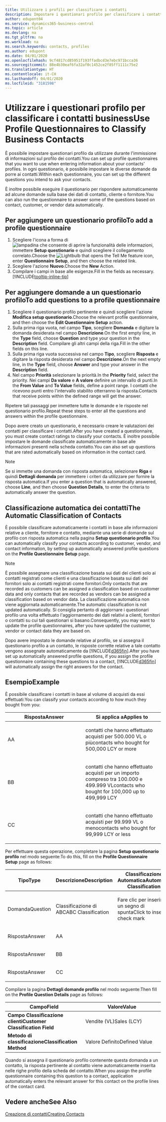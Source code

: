 ```yaml
---
title: Utilizzare i profili per classificare i contatti
description: Impostare i questionari profilo per classificare i contatti business
author: edupont04
ms.service: dynamics365-business-central
ms.topic: article
ms.devlang: na
ms.tgt_pltfrm: na
ms.workload: na
ms.search.keywords: contacts, profiles
ms.author: edupont
ms.date: 04/01/2020
ms.openlocfilehash: 9cf4817cd85951f193ffadbcd3e7ebc971bcca36
ms.sourcegitcommit: 88e4b30eaf6fa32af0c1452ce2f85ff1111c75e2
ms.translationtype: HT
ms.contentlocale: it-CH
ms.lasthandoff: 04/01/2020
ms.locfileid: "3181598"
---
```

# <a name="use-profile-questionnaires-to-classify-business-contacts"></a><span data-ttu-id="73cb4-103">Utilizzare i questionari profilo per classificare i contatti business</span><span class="sxs-lookup"><span data-stu-id="73cb4-103">Use Profile Questionnaires to Classify Business Contacts</span></span>
<span data-ttu-id="73cb4-104">È possibile impostare questionari profilo da utilizzare durante l'immissione di informazioni sul profilo dei contatti.</span><span class="sxs-lookup"><span data-stu-id="73cb4-104">You can set up profile questionnaires that you want to use when entering information about your contacts' profiles.</span></span> <span data-ttu-id="73cb4-105">In ogni questionario, è possibile impostare le diverse domande da porre ai contatti.</span><span class="sxs-lookup"><span data-stu-id="73cb4-105">Within each questionnaire, you can set up the different questions you intend to ask your contacts.</span></span>  

<span data-ttu-id="73cb4-106">È inoltre possibile eseguire il questionario per rispondere automaticamente ad alcune domande sulla base dei dati di contatto, cliente o fornitore.</span><span class="sxs-lookup"><span data-stu-id="73cb4-106">You can also run the questionnaire to answer some of the questions based on contact, customer, or vendor data automatically.</span></span>  

## <a name="to-add-a-profile-questionnaire"></a><span data-ttu-id="73cb4-107">Per aggiungere un questionario profilo</span><span class="sxs-lookup"><span data-stu-id="73cb4-107">To add a profile questionnaire</span></span>
1.  <span data-ttu-id="73cb4-108">Scegliere l'icona a forma di ![lampadina che consente di aprire la funzionalità delle informazioni](media/ui-search/search_small.png "Informazioni sull'operazione che si desidera eseguire"), immettere **Setup questionario** e quindi scegliere il collegamento correlato.</span><span class="sxs-lookup"><span data-stu-id="73cb4-108">Choose the ![Lightbulb that opens the Tell Me feature](media/ui-search/search_small.png "Tell me what you want to do") icon, enter **Questionnaire Setup**, and then choose the related link.</span></span>  
2.  <span data-ttu-id="73cb4-109">Scegliere l'azione **Nuovo**.</span><span class="sxs-lookup"><span data-stu-id="73cb4-109">Choose the **New** Action.</span></span>  
3.  <span data-ttu-id="73cb4-110">Compilare i campi in base alle esigenze.</span><span class="sxs-lookup"><span data-stu-id="73cb4-110">Fill in the fields as necessary.</span></span> [!INCLUDE[tooltip-inline-tip](includes/tooltip-inline-tip_md.md)]  

## <a name="to-add-questions-to-a-profile-questionnaire"></a><span data-ttu-id="73cb4-111">Per aggiungere domande a un questionario profilo</span><span class="sxs-lookup"><span data-stu-id="73cb4-111">To add questions to a profile questionnaire</span></span>
1.  <span data-ttu-id="73cb4-112">Scegliere il questionario profilo pertinente e quindi scegliere l'azione **Modifica setup questionario**.</span><span class="sxs-lookup"><span data-stu-id="73cb4-112">Choose the relevant profile questionnaire, and then choose the **Edit Questionnaire Setup** action.</span></span>  
2.  <span data-ttu-id="73cb4-113">Sulla prima riga vuota, nel campo **Tipo**, scegliere **Domanda** e digitare la domanda desiderata nel campo **Descrizione**.</span><span class="sxs-lookup"><span data-stu-id="73cb4-113">On the first empty line, in the **Type** field, choose **Question** and type your question in the **Description** field.</span></span> <span data-ttu-id="73cb4-114">Compilare gli altri campi della riga.</span><span class="sxs-lookup"><span data-stu-id="73cb4-114">Fill in the other fields on this line.</span></span>  
3.  <span data-ttu-id="73cb4-115">Sulla prima riga vuota successiva nel campo **Tipo**, scegliere **Risposta** e digitare la risposta desiderata nel campo **Descrizione**.</span><span class="sxs-lookup"><span data-stu-id="73cb4-115">On the next empty line, in the **Type** field, choose **Answer** and type your answer in the **Description** field.</span></span>  
4.  <span data-ttu-id="73cb4-116">Nel campo **Priorità** selezionare la priorità.</span><span class="sxs-lookup"><span data-stu-id="73cb4-116">In the **Priority** field, select the priority.</span></span> <span data-ttu-id="73cb4-117">Nei campi **Da valore** e **A valore** definire un intervallo di punti.</span><span class="sxs-lookup"><span data-stu-id="73cb4-117">In the **From Value** and **To Value** fields, define a point range.</span></span> <span data-ttu-id="73cb4-118">I contatti che ricevono punti entro l'intervallo stabilito otterranno la risposta.</span><span class="sxs-lookup"><span data-stu-id="73cb4-118">Contacts that receive points within the defined range will get the answer.</span></span>  

<span data-ttu-id="73cb4-119">Ripetere tali passaggi per immettere tutte le domande e le risposte nel questionario profilo.</span><span class="sxs-lookup"><span data-stu-id="73cb4-119">Repeat these steps to enter all the questions and answers within the profile questionnaire.</span></span>

<span data-ttu-id="73cb4-120">Dopo avere creato un questionario, è necessario creare le valutazioni dei contatti per classificare i contatti.</span><span class="sxs-lookup"><span data-stu-id="73cb4-120">After you have created a questionnaire, you must create contact ratings to classify your contacts.</span></span> <span data-ttu-id="73cb4-121">È inoltre possibile impostare le domande classificate automaticamente in base alle informazioni presenti nella scheda contatto.</span><span class="sxs-lookup"><span data-stu-id="73cb4-121">You can also set up questions that are rated automatically based on information in the contact card.</span></span>  

> [!NOTE]
> <span data-ttu-id="73cb4-122">Se si immette una domanda con risposta automatica, selezionare <STRONG>Riga</STRONG> e quindi <STRONG>Dettagli domanda</STRONG> per immettere i criteri da utilizzare per fornire la risposta automatica.</span><span class="sxs-lookup"><span data-stu-id="73cb4-122">If you enter a question that is automatically answered, choose <STRONG>Line</STRONG>, and then choose <STRONG>Question Details</STRONG>, to enter the criteria to automatically answer the question.</span></span>

## <a name="the-automatic-classification-of-contacts"></a><span data-ttu-id="73cb4-123">Classificazione automatica dei contatti</span><span class="sxs-lookup"><span data-stu-id="73cb4-123">The Automatic Classification of Contacts</span></span>
<span data-ttu-id="73cb4-124">È possibile classificare automaticamente i contatti in base alle informazioni relative a cliente, fornitore e contatto, mediante una serie di domande sul profilo con risposta automatica nella pagina **Setup questionario profilo**.</span><span class="sxs-lookup"><span data-stu-id="73cb4-124">You can automatically classify your contacts according to customer, vendor, and contact information, by setting up automatically answered profile questions on the **Profile Questionnaire Setup** page.</span></span>  

> [!NOTE]
> <span data-ttu-id="73cb4-125">È possibile assegnare una classificazione basata sui dati dei clienti solo ai contatti registrati come clienti e una classificazione basata sui dati dei fornitori solo ai contatti registrati come fornitori.</span><span class="sxs-lookup"><span data-stu-id="73cb4-125">Only contacts that are recorded as customers can be assigned a classification based on customer data and only contacts that are recorded as vendors can be assigned a classification based on vendor data.</span></span> <span data-ttu-id="73cb4-126">La classificazione automatica non viene aggiornata automaticamente.</span><span class="sxs-lookup"><span data-stu-id="73cb4-126">The automatic classification is not updated automatically.</span></span> <span data-ttu-id="73cb4-127">Si consiglia pertanto di aggiornare i questionari profilo una volta effettuato l'aggiornamento dei dati relativi a clienti, fornitori o contatti su cui tali questionari si basano.</span><span class="sxs-lookup"><span data-stu-id="73cb4-127">Consequently, you may want to update the profile questionnaires, after you have updated the customer, vendor or contact data they are based on.</span></span>  

<span data-ttu-id="73cb4-128">Dopo avere impostato le domande relative al profilo, se si assegna il questionario profilo a un contatto, le risposte corrette relative a tale contatto vengono assegnate automaticamente da [!INCLUDE[d365fin](includes/d365fin_md.md)].</span><span class="sxs-lookup"><span data-stu-id="73cb4-128">After you have set up automatically answered profile questions, if you assign the profile questionnaire containing these questions to a contact, [!INCLUDE[d365fin](includes/d365fin_md.md)] will automatically assign the right answers for the contact.</span></span>  

## <a name="example"></a><span data-ttu-id="73cb4-129">Esempio</span><span class="sxs-lookup"><span data-stu-id="73cb4-129">Example</span></span>
<span data-ttu-id="73cb4-130">È possibile classificare i contatti in base al volume di acquisti da essi effettuati:</span><span class="sxs-lookup"><span data-stu-id="73cb4-130">You can classify your contacts according to how much they bought from you:</span></span>

<table>
<colgroup>
<col style="width: 50%" />
<col style="width: 50%" />
</colgroup>
<thead>
<tr class="header">
<th><span data-ttu-id="73cb4-131"><strong>Risposta</strong></span><span class="sxs-lookup"><span data-stu-id="73cb4-131"><strong>Answer</strong></span></span></th>
<th><span data-ttu-id="73cb4-132"><strong>Si applica a</strong></span><span class="sxs-lookup"><span data-stu-id="73cb4-132"><strong>Applies to</strong></span></span></th>
</tr>
</thead>
<tbody>
<tr class="odd">
<td><p><span data-ttu-id="73cb4-133">A</span><span class="sxs-lookup"><span data-stu-id="73cb4-133">A</span></span></p></td>
<td><p><span data-ttu-id="73cb4-134">contatti che hanno effettuato acquisti per 500.000 VL o più</span><span class="sxs-lookup"><span data-stu-id="73cb4-134">contacts who bought for 500,000 LCY or more</span></span></p></td>
</tr>
<tr class="even">
<td><p><span data-ttu-id="73cb4-135">B</span><span class="sxs-lookup"><span data-stu-id="73cb4-135">B</span></span></p></td>
<td><p><span data-ttu-id="73cb4-136">contatti che hanno effettuato acquisti per un importo compreso tra 100.000 e 499.999 VL</span><span class="sxs-lookup"><span data-stu-id="73cb4-136">contacts who bought for 100,000 up to 499,999 LCY</span></span></p></td>
</tr>
<tr class="odd">
<td><p><span data-ttu-id="73cb4-137">C</span><span class="sxs-lookup"><span data-stu-id="73cb4-137">C</span></span></p></td>
<td><p><span data-ttu-id="73cb4-138">contatti che hanno effettuato acquisti per 99.999 VL o meno</span><span class="sxs-lookup"><span data-stu-id="73cb4-138">contacts who bought for 99,999 LCY or less</span></span></p></td>
</tr>
</tbody>
</table>

<span data-ttu-id="73cb4-139">Per effettuare questa operazione, completare la pagina **Setup questionario profilo** nel modo seguente:</span><span class="sxs-lookup"><span data-stu-id="73cb4-139">To do this, fill on the **Profile Questionnaire Setup** page as follows:</span></span>


<table>
<colgroup>
<col style="width: 20%" />
<col style="width: 20%" />
<col style="width: 20%" />
<col style="width: 20%" />
<col style="width: 20%" />
</colgroup>
<thead>
<tr class="header">
<th><span data-ttu-id="73cb4-140"><strong>Tipo</strong></span><span class="sxs-lookup"><span data-stu-id="73cb4-140"><strong>Type</strong></span></span></th>
<th><span data-ttu-id="73cb4-141"><strong>Descrizione</strong></span><span class="sxs-lookup"><span data-stu-id="73cb4-141"><strong>Description</strong></span></span></th>
<th><span data-ttu-id="73cb4-142"><strong>Classificazione Automatica</strong></span><span class="sxs-lookup"><span data-stu-id="73cb4-142"><strong>Automatic Classification</strong></span></span></th>
<th><span data-ttu-id="73cb4-143"><strong>Da Valore</strong></span><span class="sxs-lookup"><span data-stu-id="73cb4-143"><strong>From Value</strong></span></span></th>
<th><span data-ttu-id="73cb4-144"><strong>A Valore</strong></span><span class="sxs-lookup"><span data-stu-id="73cb4-144"><strong>To Value</strong></span></span></th>
</tr>
</thead>
<tbody>
<tr class="odd">
<td><p><span data-ttu-id="73cb4-145">Domanda</span><span class="sxs-lookup"><span data-stu-id="73cb4-145">Question</span></span></p></td>
<td><p><span data-ttu-id="73cb4-146">Classificazione di ABC</span><span class="sxs-lookup"><span data-stu-id="73cb4-146">ABC Classification</span></span></p></td>
<td><p><span data-ttu-id="73cb4-147">Fare clic per inserire un segno di spunta</span><span class="sxs-lookup"><span data-stu-id="73cb4-147">Click to insert a check mark</span></span></p></td>
<td><p> </p></td>
<td><p> </p></td>
</tr>
<tr class="even">
<td><p><span data-ttu-id="73cb4-148">Risposta</span><span class="sxs-lookup"><span data-stu-id="73cb4-148">Answer</span></span></p></td>
<td><p><span data-ttu-id="73cb4-149">A</span><span class="sxs-lookup"><span data-stu-id="73cb4-149">A</span></span></p></td>
<td><p> </p></td>
<td><p><span data-ttu-id="73cb4-150">500.000</span><span class="sxs-lookup"><span data-stu-id="73cb4-150">500,000</span></span></p></td>
<td><p> </p></td>
</tr>
<tr class="odd">
<td><p><span data-ttu-id="73cb4-151">Risposta</span><span class="sxs-lookup"><span data-stu-id="73cb4-151">Answer</span></span></p></td>
<td><p><span data-ttu-id="73cb4-152">B</span><span class="sxs-lookup"><span data-stu-id="73cb4-152">B</span></span></p></td>
<td><p> </p></td>
<td><p><span data-ttu-id="73cb4-153">100,000</span><span class="sxs-lookup"><span data-stu-id="73cb4-153">100,000</span></span></p></td>
<td><p><span data-ttu-id="73cb4-154">499,999</span><span class="sxs-lookup"><span data-stu-id="73cb4-154">499,999</span></span></p></td>
</tr>
<tr class="even">
<td><p><span data-ttu-id="73cb4-155">Risposta</span><span class="sxs-lookup"><span data-stu-id="73cb4-155">Answer</span></span></p></td>
<td><p><span data-ttu-id="73cb4-156">C</span><span class="sxs-lookup"><span data-stu-id="73cb4-156">C</span></span></p></td>
<td><p> </p></td>
<td><p> </p></td>
<td><p><span data-ttu-id="73cb4-157">99,999</span><span class="sxs-lookup"><span data-stu-id="73cb4-157">99,999</span></span></p></td>
</tr>
</tbody>
</table>

<span data-ttu-id="73cb4-158">Compilare la pagina **Dettagli domande profilo** nel modo seguente:</span><span class="sxs-lookup"><span data-stu-id="73cb4-158">Then fill on the **Profile Question Details** page as follows:</span></span>
<table>
<colgroup>
<col style="width: 50%" />
<col style="width: 50%" />
</colgroup>
<thead>
<tr class="header">
<th><span data-ttu-id="73cb4-159"><strong>Campo</strong></span><span class="sxs-lookup"><span data-stu-id="73cb4-159"><strong>Field</strong></span></span></th>
<th><span data-ttu-id="73cb4-160"><strong>Valore</strong></span><span class="sxs-lookup"><span data-stu-id="73cb4-160"><strong>Value</strong></span></span></th>
</tr>
</thead>
<tbody>
<tr>
<td><span data-ttu-id="73cb4-161"><strong>Campo Classificazione clienti</strong></span><span class="sxs-lookup"><span data-stu-id="73cb4-161"><strong>Customer Classification Field</strong></span></span></td>
<td><span data-ttu-id="73cb4-162"><emphasis>Vendite (VL)</emphasis></span><span class="sxs-lookup"><span data-stu-id="73cb4-162"><emphasis>Sales (LCY)</emphasis></span></span></td>
</tr>
<tr>
<td><span data-ttu-id="73cb4-163"><strong>Metodo di classificazione</strong></span><span class="sxs-lookup"><span data-stu-id="73cb4-163"><strong>Classification Method</strong></span></span></td>
<td><span data-ttu-id="73cb4-164"><emphasis>Valore Definito</emphasis></span><span class="sxs-lookup"><span data-stu-id="73cb4-164"><emphasis>Defined Value</emphasis></span></span></td>
</tr>
</tbody>
</table>

<span data-ttu-id="73cb4-165">Quando si assegna il questionario profilo contenente questa domanda a un contatto, la risposta pertinente al contatto viene automaticamente inserita nelle righe profilo della scheda del contatto.</span><span class="sxs-lookup"><span data-stu-id="73cb4-165">When you assign the profile questionnaire containing this question to a contact, application automatically enters the relevant answer for this contact on the profile lines of the contact card.</span></span>

## <a name="see-also"></a><span data-ttu-id="73cb4-166">Vedere anche</span><span class="sxs-lookup"><span data-stu-id="73cb4-166">See Also</span></span>
[<span data-ttu-id="73cb4-167">Creazione di contatti</span><span class="sxs-lookup"><span data-stu-id="73cb4-167">Creating Contacts</span></span>](marketing-create-contact-companies.md)  
